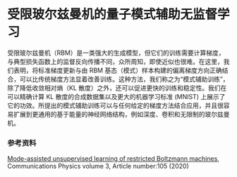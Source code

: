# 受限玻尔兹曼机的量子模式辅助无监督学习
受限玻尔兹曼机（RBM）是一类强大的生成模型，但它们的训练需要计算梯度，与典型损失函数上的监督反向传播不同，众所周知，即使近似也很难。在这里，我们表明，将标准梯度更新与由 RBM 基态（模式）样本构建的偏离梯度方向正确结合，可以比传统梯度方法显着改善训练。这种方法，我们称之为“模式辅助训练”，除了降低收敛相对熵（KL 散度）之外，还可以促进更快的训练和稳定性。我们在可以精确计算 KL 散度的合成数据集以及更大的机器学习标准 (MNIST) 上展示了它的功效。所提出的模式辅助训练可以与任何给定的梯度方法结合应用，并且很容易扩展到更通用的基于能量的神经网络结构，例如深度、卷积和无限制的玻尔兹曼机。
### 参考资料
[Mode-assisted unsupervised learning of restricted Boltzmann machines](https://arxiv.org/pdf/2001.05559.pdf), Communications Physics volume 3, Article number:105 (2020)
